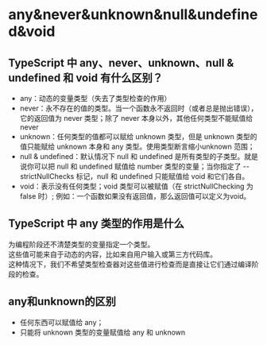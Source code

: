 # any&never&unknown&null&undefined&void

## TypeScript 中 any、never、unknown、null & undefined 和 void 有什么区别？

- any：动态的变量类型（失去了类型检查的作用）
- never：永不存在的值的类型。当一个函数永不返回时（或者总是抛出错误），它的返回值为 never 类型；除了 never 本身以外，其他任何类型不能赋值给 never
- unknown：任何类型的值都可以赋给 unknown 类型，但是 unknown 类型的值只能赋给 unknown 本身和 any 类型。使用类型断言缩小unknown 范围；
- null & undefined：默认情况下 null 和 undefined 是所有类型的子类型。就是说你可以把 null 和 undefined 赋值给 number 类型的变量；当你指定了 --strictNullChecks 标记，null 和 undefined 只能赋值给 void 和它们各自。
- void：表示没有任何类型；void 类型可以被赋值（在 strictNullChecking 为 false 时）; 例如：一个函数如果没有返回值，那么返回值可以定义为void。

## TypeScript 中 any 类型的作用是什么

为编程阶段还不清楚类型的变量指定一个类型。  
这些值可能来自于动态的内容，比如来自用户输入或第三方代码库。  
这种情况下，我们不希望类型检查器对这些值进行检查而是直接让它们通过编译阶段的检查。

## any和unknown的区别

- 任何东西可以赋值给 any；
- 只能将 unknown 类型的变量赋值给 any 和 unknown
